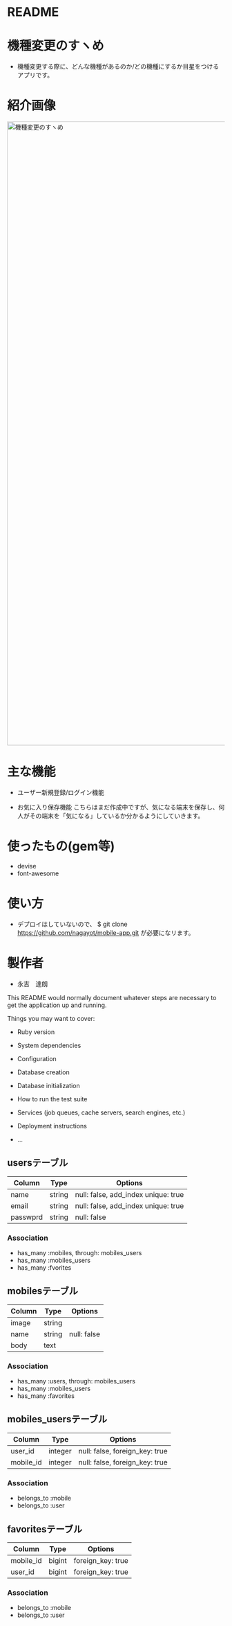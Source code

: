 # README

# 機種変更のすヽめ

* 機種変更する際に、どんな機種があるのか/どの機種にするか目星をつけるアプリです。

# 紹介画像

  <img width="1440" alt="機種変更のすヽめ" src="https://user-images.githubusercontent.com/64081393/84590971-c18ef680-ae75-11ea-8c5d-015fa5013902.png">


# 主な機能

* ユーザー新規登録/ログイン機能

* お気に入り保存機能
  こちらはまだ作成中ですが、気になる端末を保存し、何人がその端末を「気になる」しているか分かるようにしていきます。

# 使ったもの(gem等)

* devise
* font-awesome


# 使い方

* デプロイはしていないので、
  $ git clone https://github.com/nagayot/mobile-app.git
  が必要になリます。


# 製作者
 
* 永吉　達朗



This README would normally document whatever steps are necessary to get the
application up and running.

Things you may want to cover:

* Ruby version

* System dependencies

* Configuration

* Database creation

* Database initialization

* How to run the test suite

* Services (job queues, cache servers, search engines, etc.)

* Deployment instructions

* ...

## usersテーブル
|Column|Type|Options|
|------|----|-------|
|name|string|null: false, add_index unique: true|
|email|string|null: false, add_index unique: true|
|passwprd|string|null: false|

### Association
- has_many :mobiles, through: mobiles_users
- has_many :mobiles_users
- has_many :fvorites


## mobilesテーブル
|Column|Type|Options|
|------|----|-------|
|image|string|
|name|string|null: false|
|body|text|

### Association
- has_many :users, through: mobiles_users
- has_many :mobiles_users
- has_many :favorites


## mobiles_usersテーブル
|Column|Type|Options|
|------|----|-------|
|user_id|integer|null: false, foreign_key: true|
|mobile_id|integer|null: false, foreign_key: true|

### Association
- belongs_to :mobile
- belongs_to :user


## favoritesテーブル
|Column|Type|Options|
|------|----|-------|
|mobile_id|bigint|foreign_key: true|
|user_id|bigint|foreign_key: true|

### Association
- belongs_to :mobile
- belongs_to :user